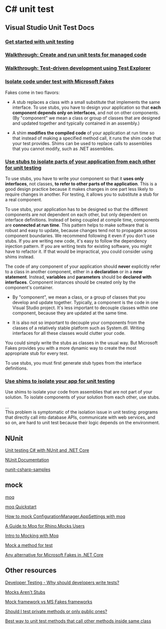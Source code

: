 # C\# unit test

## Visual Studio Unit Test Docs

### [Get started with unit testing](https://docs.microsoft.com/en-us/visualstudio/test/getting-started-with-unit-testing?view=vs-2019)

### [Walkthrough: Create and run unit tests for managed code](https://docs.microsoft.com/en-us/visualstudio/test/walkthrough-creating-and-running-unit-tests-for-managed-code?view=vs-2019)

### [Walkthrough: Test-driven development using Test Explorer](https://docs.microsoft.com/en-us/visualstudio/test/quick-start-test-driven-development-with-test-explorer?view=vs-2019)

### [Isolate code under test with Microsoft Fakes](https://docs.microsoft.com/en-us/visualstudio/test/isolating-code-under-test-with-microsoft-fakes?view=vs-2019)

Fakes come in two flavors:

* A stub replaces a class with a small substitute that implements the same interface. To use stubs, you have to design your application so that **each component depends only on interfaces**, and not on other components. (By "component" we mean a class or group of classes that are designed and updated together and typically contained in an assembly.)

* A shim **modifies the compiled code** of your application at run time so that instead of making a specified method call, it runs the shim code that your test provides. Shims can be used to replace calls to assemblies that you cannot modify, such as .NET assemblies.

### [Use stubs to isolate parts of your application from each other for unit testing](https://docs.microsoft.com/en-us/visualstudio/test/using-stubs-to-isolate-parts-of-your-application-from-each-other-for-unit-testing?view=vs-2019)

To use stubs, you have to write your component so that it **uses only interfaces**, not classes, **to refer to other parts of the application**. This is a good design practice because it makes changes in one part less likely to require changes in another. For testing, it allows you to substitute a stub for a real component.

To use stubs, your application has to be designed so that the different components are not dependent on each other, but only dependent on interface definitions. Instead of being coupled at compile time, components are **connected at run time**. This pattern helps to make software that is robust and easy to update, because changes tend not to propagate across component boundaries. We recommend following it even if you don't use stubs. If you are writing new code, it's easy to follow the dependency injection pattern. If you are writing tests for existing software, you might have to refactor it. If that would be impractical, you could consider using shims instead.

The code of any component of your application should **never** explicitly refer to a class in another component, either in a **declaration** or in a **new statement**. Instead, **variables** and **parameters** should be **declared with interfaces**. Component instances should be created only by the component's container.

* By "component", we mean a class, or a group of classes that you develop and update together. Typically, a component is the code in one Visual Studio project. It's less important to decouple classes within one component, because they are updated at the same time.

* It is also not so important to decouple your components from the classes of a relatively stable platform such as System.dll. Writing interfaces for all these classes would clutter your code.

You could simply write the stubs as classes in the usual way. But Microsoft Fakes provides you with a more dynamic way to create the most appropriate stub for every test.

To use stubs, you must first generate stub types from the interface definitions.

### [Use shims to isolate your app for unit testing](https://docs.microsoft.com/en-us/visualstudio/test/using-shims-to-isolate-your-application-from-other-assemblies-for-unit-testing?view=vs-2019)

Use shims to isolate your code from assemblies that are not part of your solution. To isolate components of your solution from each other, use stubs.

...  
This problem is symptomatic of the isolation issue in unit testing: programs that directly call into database APIs, communicate with web services, and so on, are hard to unit test because their logic depends on the environment.

## NUnit

[Unit testing C# with NUnit and .NET Core](https://docs.microsoft.com/en-us/dotnet/core/testing/unit-testing-with-nunit)

[NUnit Documentation](https://github.com/nunit/docs/wiki/NUnit-Documentation)

[nunit-csharp-samples](https://github.com/nunit/nunit-csharp-samples/blob/master/syntax/AssertSyntaxTests.cs)

## mock

[moq](https://github.com/moq/moq4)

[moq Quickstart](https://github.com/Moq/moq4/wiki/Quickstart)

[How to mock ConfigurationManager.AppSettings with moq](https://stackoverflow.com/questions/9486087/how-to-mock-configurationmanager-appsettings-with-moq)

[A Guide to Moq for Rhino.Mocks Users](https://www.wrightfully.com/guide-to-moq-for-rhino-mocks-users)

[Intro to Mocking with Moq](https://spin.atomicobject.com/2017/08/07/intro-mocking-moq/)

[Mock a method for test](https://stackoverflow.com/questions/36345282/mock-a-method-for-test)

[Any alternative for Microsoft Fakes in .NET Core](https://stackoverflow.com/questions/52497439/any-alternative-for-microsoft-fakes-in-net-core)

## Other resources

[Developer Testing - Why should developers write tests?](http://www.bradoncode.com/blog/2015/05/10/developer-testing/)

[Mocks Aren't Stubs](https://martinfowler.com/articles/mocksArentStubs.html)

[Mock framework vs MS Fakes frameworks](https://stackoverflow.com/questions/9677445/mock-framework-vs-ms-fakes-frameworks)

[Should I test private methods or only public ones?](https://stackoverflow.com/questions/105007/should-i-test-private-methods-or-only-public-ones)

[Best way to unit test methods that call other methods inside same class](https://softwareengineering.stackexchange.com/questions/188609/best-way-to-unit-test-methods-that-call-other-methods-inside-same-class)
